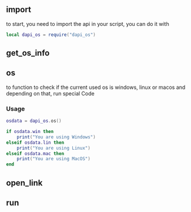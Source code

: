 ## import
to start, you need to import the api in your script, you can do it with
```lua
local dapi_os = require("dapi_os")
```

## get_os_info

## os
to function to check if the current used os is windows, linux or macos
and depending on that, run special Code

### Usage
```lua
osdata = dapi_os.os()

if osdata.win then
    print("You are using Windows")
elseif osdata.lin then
    print("You are using Linux")
elseif osdata.mac then
    print("You are using MacOS")
end
```

## open_link

## run
